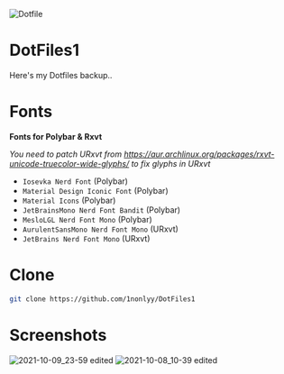 ![Dotfile](https://user-images.githubusercontent.com/88080186/136683691-387b4688-8cc1-4cc7-9428-296bae1d73c7.png)

# DotFiles1

Here's my Dotfiles backup..

# Fonts
<b>Fonts for Polybar & Rxvt</b> 


*You need to patch URxvt from https://aur.archlinux.org/packages/rxvt-unicode-truecolor-wide-glyphs/
to fix glyphs in URxvt*

 * `Iosevka Nerd Font` (Polybar)
 * `Material Design Iconic Font` (Polybar)
 * `Material Icons` (Polybar)
 * `JetBrainsMono Nerd Font Bandit` (Polybar)
 * `MesloLGL Nerd Font Mono` (Polybar)
 * `AurulentSansMono Nerd Font Mono` (URxvt)
 * `JetBrains Nerd Font Mono` (URxvt)

# Clone
``` sh
git clone https://github.com/1nonlyy/DotFiles1

```

# Screenshots
![2021-10-09_23-59 edited](https://user-images.githubusercontent.com/88080186/136665775-8f06ff99-906d-487a-b96e-7ce26c93855d.png)
![2021-10-08_10-39 edited](https://user-images.githubusercontent.com/88080186/136665777-dbe4cd94-85dc-4312-9809-d96e75ef2226.png)









 
